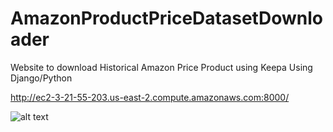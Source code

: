 # AmazonProductPriceDatasetDownloader
Website to download Historical Amazon Price Product using Keepa
Using Django/Python

http://ec2-3-21-55-203.us-east-2.compute.amazonaws.com:8000/

![alt text](https://github.com/sanglic/AmazonProductPriceDatasetDownloaderUsingKeepaAPI/Captura.jpg?raw=true)



